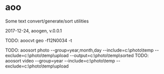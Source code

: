 # aoo
Some text convert/generate/sort utilities

2017-12-24, aoogen, v.0.0.1 

TODO: aoocvt geo -f12N0034 -t

TODO: aoosort photo --group=year,month,day --include=c:\photo\temp --exclude=c:\photo\temp\upload --output=c:\photo\temp\sorted
TODO: aoosort video --group=year --include=c:\photo\temp --exclude=c:\photo\temp\upload